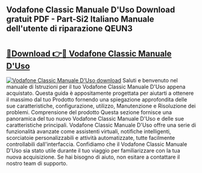 ## Vodafone Classic Manuale D'Uso Download gratuit PDF - Part-Si2 Italiano Manuale dell'utente di riparazione QEUN3

# <h2><a href="http://dfbph2.blite.top/?on=Vodafone+Classic+Manuale+D%27Uso">🔗Download 👉🔴 Vodafone Classic Manuale D'Uso</a></h2>

[![Vodafone Classic Manuale D'Uso download](https://i.imgur.com/lujVjoI.png)](http://dfbph2.blite.top/?on=Vodafone+Classic+Manuale+D%27Uso)
Saluti e benvenuto nel manuale di Istruzioni per il tuo Vodafone Classic Manuale D'Uso appena acquistato. Questa guida è appositamente progettata per aiutarti a ottenere il massimo dal tuo Prodotto fornendo una spiegazione approfondita delle sue caratteristiche, configurazione, utilizzo, Manutenzione e Risoluzione dei problemi. Comprensione del prodotto Questa sezione fornisce una panoramica del tuo nuovo Vodafone Classic Manuale D'Uso e delle sue caratteristiche principali. Vodafone Classic Manuale D'Uso offre una serie di funzionalità avanzate come assistenti virtuali, notifiche intelligenti, scorciatoie personalizzabili e attività automatizzate, tutte facilmente controllabili dall'interfaccia. Confidiamo che il Vodafone Classic Manuale D'Uso sia stato utile durante il tuo viaggio per familiarizzare con la tua nuova acquisizione. Se hai bisogno di aiuto, non esitare a contattare il nostro team di supporto.
